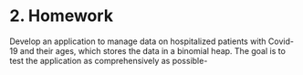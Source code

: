 # 2. Homework
Develop an application to manage data on hospitalized patients with Covid-19 and their ages, which stores the data in a binomial heap. The goal is to test the application as comprehensively as possible-
